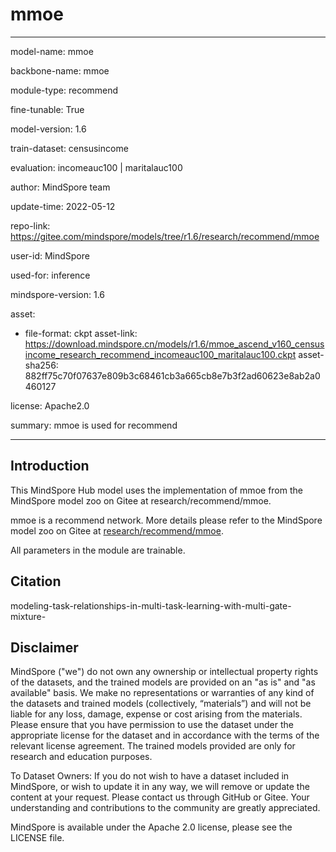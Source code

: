 # mmoe

---

model-name: mmoe

backbone-name: mmoe

module-type: recommend

fine-tunable: True

model-version: 1.6

train-dataset: censusincome

evaluation: incomeauc100 | maritalauc100

author: MindSpore team

update-time: 2022-05-12

repo-link: <https://gitee.com/mindspore/models/tree/r1.6/research/recommend/mmoe>

user-id: MindSpore

used-for: inference

mindspore-version: 1.6

asset:

-
    file-format: ckpt
    asset-link: <https://download.mindspore.cn/models/r1.6/mmoe_ascend_v160_censusincome_research_recommend_incomeauc100_maritalauc100.ckpt>
    asset-sha256: 882ff75c70f07637e809b3c68461cb3a665cb8e7b3f2ad60623e8ab2a0460127

license: Apache2.0

summary: mmoe is used for recommend

---

## Introduction

This MindSpore Hub model uses the implementation of mmoe from the MindSpore model zoo on Gitee at research/recommend/mmoe.

mmoe is a recommend network. More details please refer to the MindSpore model zoo on Gitee at [research/recommend/mmoe](https://gitee.com/mindspore/models/blob/r1.6/research/recommend/mmoe/README_CN.md).

All parameters in the module are trainable.

## Citation

modeling-task-relationships-in-multi-task-learning-with-multi-gate-mixture-

## Disclaimer

MindSpore ("we") do not own any ownership or intellectual property rights of the datasets, and the trained models are provided on an "as is" and "as available" basis. We make no representations or warranties of any kind of the datasets and trained models (collectively, “materials”) and will not be liable for any loss, damage, expense or cost arising from the materials. Please ensure that you have permission to use the dataset under the appropriate license for the dataset and in accordance with the terms of the relevant license agreement. The trained models provided are only for research and education purposes.

To Dataset Owners: If you do not wish to have a dataset included in MindSpore, or wish to update it in any way, we will remove or update the content at your request. Please contact us through GitHub or Gitee. Your understanding and contributions to the community are greatly appreciated.

MindSpore is available under the Apache 2.0 license, please see the LICENSE file.
